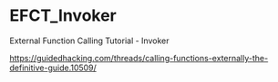 # EFCT_Invoker
External Function Calling Tutorial - Invoker

https://guidedhacking.com/threads/calling-functions-externally-the-definitive-guide.10509/
